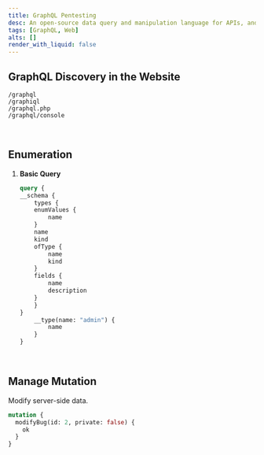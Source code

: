 ```yaml
---
title: GraphQL Pentesting
desc: An open-source data query and manipulation language for APIs, and a runtime for fulfilling queries with existing data.
tags: [GraphQL, Web]
alts: []
render_with_liquid: false
---
```


## GraphQL Discovery in the Website

```
/graphql
/graphiql
/graphql.php
/graphql/console
```

<br />

## Enumeration

1. **Basic Query**

    ```graphql
    query {
    __schema {
        types {
        enumValues {
            name
        }
        name
        kind
        ofType {
            name
            kind
        }
        fields {
            name
            description
        }
        }
    }
        __type(name: "admin") {
            name
        }
    }
    ```

<br />

## Manage Mutation

Modify server-side data.

```graphql
mutation {
  modifyBug(id: 2, private: false) {
    ok
  }
}
```
